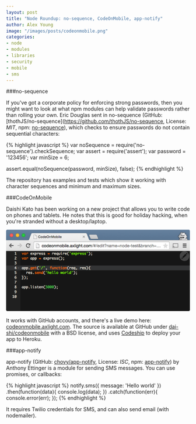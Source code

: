 ```yaml
---
layout: post
title: "Node Roundup: no-sequence, CodeOnMobile, app-notify"
author: Alex Young
image: "/images/posts/codeonmobile.png"
categories:
- node
- modules
- libraries
- security
- mobile
- sms
---
```


###no-sequence

If you've got a corporate policy for enforcing strong passwords, then you might want to look at what npm modules can help validate passwords rather than rolling your own.  Eric Douglas sent in no-sequence (GitHub: [thothJS/no-sequence](https://github.com/thothJS/no-sequence, License: _MIT_, npm: [no-sequence](https://www.npmjs.com/package/no-sequence)), which checks to ensure passwords do not contain sequential characters:

{% highlight javascript %}
var noSequence = require('no-sequence').checkSequence;
var assert = require('assert');
var password = '123456';
var minSize = 6;

assert.equal(noSequence(password, minSize), false);
{% endhighlight %}

The repository has examples and tests which show it working with character sequences and minimum and maximum sizes.

###CodeOnMobile

Daishi Kato has been working on a new project that allows you to write code on phones and tablets.  He notes that this is good for holiday hacking, when you're stranded without a desktop/laptop.

![CodeOnMobile](/images/posts/codeonmobile.png)

It works with GitHub accounts, and there's a live demo here: [codeonmobile.axlight.com](http://codeonmobile.axlight.com/#/home).  The source is available at GitHub under [dai-shi/codeonmobile](https://github.com/dai-shi/codeonmobile) with a BSD license, and uses [Codeship](https://codeship.com/) to deploy your app to Heroku.

###app-notify

app-notify (GitHub: [chovy/app-notify](https://github.com/chovy/app-notify), License: _ISC_, npm: [app-notify](https://www.npmjs.com/package/app-notify)) by Anthony Ettinger is a module for sending SMS messages.  You can use promises, or callbacks:

{% highlight javascript %}
notify.sms({
  message: 'Hello world'
})
.then(function(data){
  console.log(data);
})
.catch(function(err){
  console.error(err);
});
{% endhighlight %}

It requires Twilio credentials for SMS, and can also send email (with nodemailer).
